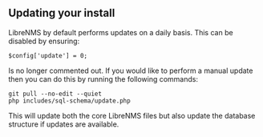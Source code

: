 ## Updating your install ##

LibreNMS by default performs updates on a daily basis. This can be disabled by ensuring:

	$config['update'] = 0;

Is no longer commented out. If you would like to perform a manual update then you can do this by running the following commands:

	git pull --no-edit --quiet
	php includes/sql-schema/update.php

This will update both the core LibreNMS files but also update the database structure if updates are available.